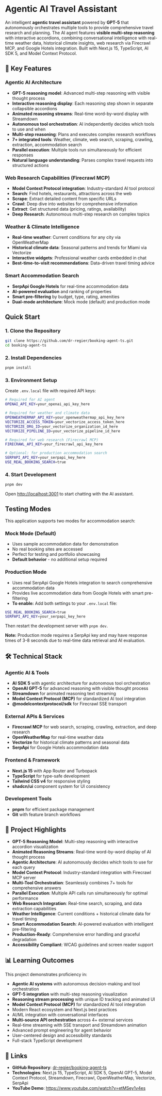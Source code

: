 # Agentic AI Travel Assistant

An intelligent **agentic travel assistant** powered by **GPT-5** that autonomously orchestrates multiple tools to provide comprehensive travel research and planning. The AI agent features **visible multi-step reasoning** with interactive accordions, combining conversational intelligence with real-time weather data, historical climate insights, web research via Firecrawl MCP, and Google Hotels integration. Built with Next.js 15, TypeScript, AI SDK 5, and Model Context Protocol.

## 🚀 Key Features

### **Agentic AI Architecture**
- **GPT-5 reasoning model**: Advanced multi-step reasoning with visible thought process
- **Interactive reasoning display**: Each reasoning step shown in separate collapsible accordions
- **Animated reasoning streams**: Real-time word-by-word display with Streamdown
- **Autonomous tool orchestration**: AI independently decides which tools to use and when
- **Multi-step reasoning**: Plans and executes complex research workflows
- **7+ integrated tools**: Weather, climate, web search, scraping, crawling, extraction, accommodation search
- **Parallel execution**: Multiple tools run simultaneously for efficient responses
- **Natural language understanding**: Parses complex travel requests into structured actions

### **Web Research Capabilities (Firecrawl MCP)**
- **Model Context Protocol integration**: Industry-standard AI tool protocol
- **Search**: Find hotels, restaurants, attractions across the web
- **Scrape**: Extract detailed content from specific URLs
- **Crawl**: Deep dive into websites for comprehensive information
- **Extract**: Get structured data (pricing, ratings, availability)
- **Deep Research**: Autonomous multi-step research on complex topics

### **Weather & Climate Intelligence**
- **Real-time weather**: Current conditions for any city via OpenWeatherMap
- **Historical climate data**: Seasonal patterns and trends for Miami via Vectorize
- **Interactive widgets**: Professional weather cards embedded in chat
- **Best-time-to-visit recommendations**: Data-driven travel timing advice

### **Smart Accommodation Search**
- **SerpApi Google Hotels** for real-time accommodation data
- **AI-powered evaluation** and ranking of properties
- **Smart pre-filtering** by budget, type, rating, amenities
- **Dual-mode architecture**: Mock mode (default) and production mode

## Quick Start

### 1. Clone the Repository
```bash
git clone https://github.com/dr-regier/booking-agent-ts.git
cd booking-agent-ts
```

### 2. Install Dependencies
```bash
pnpm install
```

### 3. Environment Setup
Create `.env.local` file with required API keys:
```bash
# Required for AI agent
OPENAI_API_KEY=your_openai_api_key_here

# Required for weather and climate data
OPENWEATHERMAP_API_KEY=your_openweathermap_api_key_here
VECTORIZE_ACCESS_TOKEN=your_vectorize_access_token_here
VECTORIZE_ORG_ID=your_vectorize_organization_id_here
VECTORIZE_PIPELINE_ID=your_vectorize_pipeline_id_here

# Required for web research (Firecrawl MCP)
FIRECRAWL_API_KEY=your_firecrawl_api_key_here

# Optional: for production accommodation search
SERPAPI_API_KEY=your_serpapi_key_here
USE_REAL_BOOKING_SEARCH=true
```

### 4. Start Development
```bash
pnpm dev
```

Open [http://localhost:3001](http://localhost:3001) to start chatting with the AI assistant.

## Testing Modes

This application supports two modes for accommodation search:

### Mock Mode (Default)
- Uses sample accommodation data for demonstration
- No real booking sites are accessed
- Perfect for testing and portfolio showcasing
- **Default behavior** - no additional setup required

### Production Mode
- Uses real SerpApi Google Hotels integration to search comprehensive accommodation data
- Provides live accommodation data from Google Hotels with smart pre-filtering
- **To enable:** Add both settings to your `.env.local` file:
```bash
USE_REAL_BOOKING_SEARCH=true
SERPAPI_API_KEY=your_serpapi_key_here
```
Then restart the development server with `pnpm dev`.

**Note:** Production mode requires a SerpApi key and may have response times of 3-8 seconds due to real-time data retrieval and AI evaluation.

## 🛠️ Technical Stack

### **Agentic AI & Tools**
- **AI SDK 5** with agentic architecture for autonomous tool orchestration
- **OpenAI GPT-5** for advanced reasoning with visible thought process
- **Streamdown** for animated reasoning text streaming
- **Model Context Protocol (MCP)** for standardized AI tool integration
- **@modelcontextprotocol/sdk** for Firecrawl SSE transport

### **External APIs & Services**
- **Firecrawl MCP** for web search, scraping, crawling, extraction, and deep research
- **OpenWeatherMap** for real-time weather data
- **Vectorize** for historical climate patterns and seasonal data
- **SerpApi** for Google Hotels accommodation data

### **Frontend & Framework**
- **Next.js 15** with App Router and Turbopack
- **TypeScript** for type-safe development
- **Tailwind CSS v4** for responsive styling
- **shadcn/ui** component system for UI consistency

### **Development Tools**
- **pnpm** for efficient package management
- **Git** with feature branch workflows

## 🎯 Project Highlights

- **GPT-5 Reasoning Model**: Multi-step reasoning with interactive accordion visualization
- **Animated Reasoning Streams**: Real-time word-by-word display of AI thought process
- **Agentic Architecture**: AI autonomously decides which tools to use for each query
- **Model Context Protocol**: Industry-standard integration with Firecrawl MCP server
- **Multi-Tool Orchestration**: Seamlessly combines 7+ tools for comprehensive answers
- **Parallel Execution**: Multiple API calls run simultaneously for optimal performance
- **Web Research Integration**: Real-time search, scraping, and data extraction capabilities
- **Weather Intelligence**: Current conditions + historical climate data for travel timing
- **Smart Accommodation Search**: AI-powered evaluation with intelligent pre-filtering
- **Production-Ready**: Comprehensive error handling and graceful degradation
- **Accessibility Compliant**: WCAG guidelines and screen reader support

## 📊 Learning Outcomes

This project demonstrates proficiency in:
- **Agentic AI systems** with autonomous decision-making and tool orchestration
- **GPT-5 integration** with multi-step reasoning visualization
- **Reasoning stream processing** with unique ID tracking and animated UI
- **Model Context Protocol (MCP)** for standardized AI tool integration
- Modern React ecosystem and Next.js best practices
- AI/ML integration with conversational interfaces
- **Multi-source API orchestration** across 4+ external services
- Real-time streaming with SSE transport and Streamdown animation
- Advanced prompt engineering for agent behavior
- User-centered design and accessibility standards
- Full-stack TypeScript development

## 🔗 Links

- **GitHub Repository**: [dr-regier/booking-agent-ts](https://github.com/dr-regier/booking-agent-ts)
- **Technologies**: Next.js 15, TypeScript, AI SDK 5, OpenAI GPT-5, Model Context Protocol, Streamdown, Firecrawl, OpenWeatherMap, Vectorize, SerpApi
- **YouTube Demo**: https://www.youtube.com/watch?v=etMSey1v4es
